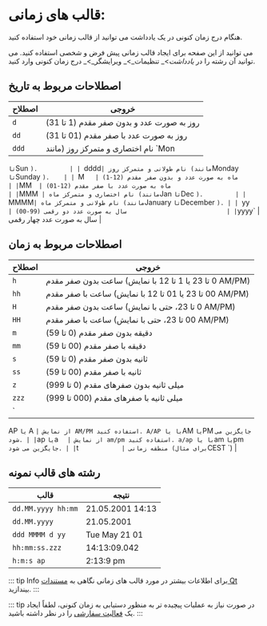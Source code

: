 # قالب های زمانی:

هنگام درج زمان کنونی در یک یادداشت می ‌توانید از قالب زمانی خود استفاده کنید.

می توانید از این صفحه برای ایجاد قالب زمانی پیش فرض و شخصی استفاده کنید. می توانید آن رشته را در _یادداشت_>_ تنظیمات_>_ ویرایشگر_>_ درج زمان کنونی وارد کنید.</p>

## اصطلاحات مربوط به تاریخ

| اصطلاح | خروجی                                                      |
| ------ | ---------------------------------------------------------- |
| `d`    | روز به صورت عدد و بدون صفر مقدم (1 تا 31)                  |
| `dd`   | روز به صورت عدد با صفر مقدم (01 تا 31)                     |
| `ddd`  | نام اختصاری و متمرکز روز (مانند `Mon
` تا `Sun
`).         |
| `dddd` | نام طولانی و متمرکز روز (مانند `Monday
` تا `Sunday
`).    |
| `M`    | ماه به صورت عدد و بدون صفر مقدم (12-1)                     |
| `MM`   | ماه به صورت عدد با صفر مقدم (12-01)                        |
| `MMM`  | نام اختصاری و متمرکز ماه (مانند `Jan
` تا `Dec
`).         |
| `MMMM` | نام طولانی و متمرکز ماه (مانند `January
` تا `December
`). |
| `yy`   | سال به صورت عدد دو رقمی (99-00)                            |
| `yyyy` | سال به صورت عدد چهار رقمی                                  |

## اصطلاحات مربوط به زمان

| اصطلاح          | خروجی                                                                  |
| --------------- | ---------------------------------------------------------------------- |
| `h`             | ساعت بدون صفر مقدم (0 تا 23 یا 1 تا 12 با نمایش AM/PM)                 |
| `hh`            | ساعت با صفر مقدم (00 تا 23 یا 01 تا 12 با نمایش AM/PM)                 |
| `H`             | ساعت بدون صفر مقدم (0 تا 23، حتی با نمایش AM/PM)                       |
| `HH`            | ساعت با صفر مقدم (00 تا 23، حتی با نمایش AM/PM)                        |
| `m`             | دقیقه بدون صفر مقدم (0 تا 59)                                          |
| `mm`            | دقیقه با صفر مقدم (00 تا 59)                                           |
| `s`             | ثانیه بدون صفر مقدم (0 تا 59)                                          |
| `ss`            | ثانیه با صفر مقدم (00 تا 59)                                           |
| `z`             | میلی ثانیه بدون صفرهای مقدم (0 تا 999)                                 |
| `zzz`           | میلی ثانیه با صفرهای مقدم (000 تا 999)                                 |
| `
AP
` یا `
A
` | از نمایش AM/PM استفاده کنید. A/AP با یا `AM
` یا `PM
` جایگزین می شود. |
| `ap
` یا `a
`   | از نمایش am/pm استفاده کنید. a/ap با یا `am
` یا `pm
` جایگزین می شود. |
| `t`             | منطقه زمانی (برای مثال `CEST
`)                                        |

## رشته های قالب نمونه

| قالب               | نتیجه            |
| ------------------ | ---------------- |
| `dd.MM.yyyy hh:mm` | 21.05.2001 14:13 |
| `dd.MM.yyyy`       | 21.05.2001       |
| `ddd MMMM d yy`    | Tue May 21 01    |
| `hh:mm:ss.zzz`     | 14:13:09.042     |
| `h:m:s ap`         | 2:13:9 pm        |

::: tip Info
برای اطلاعات بیشتر در مورد قالب های زمانی نگاهی به [مستندات Qt ](http://doc.qt.io/qt-5/qdatetime.html#toString) بیندازید.
:::

::: tip
در صورت نیاز به عملیات پیچیده تر به منظور دستیابی به زمان کنونی، لطفاً ایجاد یک [فعالیت سفارشی](../scripting/methods-and-objects.md#registering-a-custom-action) را در نظر داشته باشید.
:::
